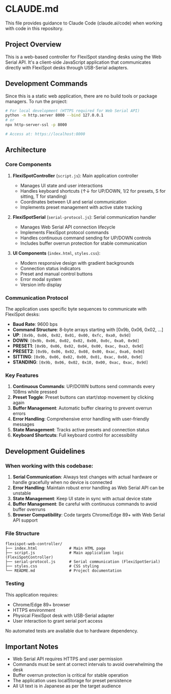 # CLAUDE.md

This file provides guidance to Claude Code (claude.ai/code) when working with code in this repository.

## Project Overview

This is a web-based controller for FlexiSpot standing desks using the Web Serial API. It's a client-side JavaScript application that communicates directly with FlexiSpot desks through USB-Serial adapters.

## Development Commands

Since this is a static web application, there are no build tools or package managers. To run the project:

```bash
# For local development (HTTPS required for Web Serial API)
python -m http.server 8000 --bind 127.0.0.1
# or
npx http-server-ssl -p 8000

# Access at: https://localhost:8000
```

## Architecture

### Core Components

1. **FlexiSpotController** (`script.js`): Main application controller
   - Manages UI state and user interactions
   - Handles keyboard shortcuts (↑↓ for UP/DOWN, 1/2 for presets, S for sitting, T for standing)
   - Coordinates between UI and serial communication
   - Implements preset management with active state tracking

2. **FlexiSpotSerial** (`serial-protocol.js`): Serial communication handler
   - Manages Web Serial API connection lifecycle
   - Implements FlexiSpot protocol commands
   - Handles continuous command sending for UP/DOWN controls
   - Includes buffer overrun protection for stable communication

3. **UI Components** (`index.html`, `styles.css`):
   - Modern responsive design with gradient backgrounds
   - Connection status indicators
   - Preset and manual control buttons
   - Error modal system
   - Version info display

### Communication Protocol

The application uses specific byte sequences to communicate with FlexiSpot desks:

- **Baud Rate**: 9600 bps
- **Command Structure**: 8-byte arrays starting with [0x9b, 0x06, 0x02, ...]
- **UP**: `[0x9b, 0x06, 0x02, 0x01, 0x00, 0xfc, 0xa0, 0x9d]`
- **DOWN**: `[0x9b, 0x06, 0x02, 0x02, 0x00, 0x0c, 0xa0, 0x9d]`
- **PRESET1**: `[0x9b, 0x06, 0x02, 0x04, 0x00, 0xac, 0xa3, 0x9d]`
- **PRESET2**: `[0x9b, 0x06, 0x02, 0x08, 0x00, 0xac, 0xa6, 0x9d]`
- **SITTING**: `[0x9b, 0x06, 0x02, 0x00, 0x01, 0xac, 0x60, 0x9d]`
- **STANDING**: `[0x9b, 0x06, 0x02, 0x10, 0x00, 0xac, 0xac, 0x9d]`

### Key Features

1. **Continuous Commands**: UP/DOWN buttons send commands every 108ms while pressed
2. **Preset Toggle**: Preset buttons can start/stop movement by clicking again
3. **Buffer Management**: Automatic buffer clearing to prevent overrun errors
4. **Error Handling**: Comprehensive error handling with user-friendly messages
5. **State Management**: Tracks active presets and connection status
6. **Keyboard Shortcuts**: Full keyboard control for accessibility

## Development Guidelines

### When working with this codebase:

1. **Serial Communication**: Always test changes with actual hardware or handle gracefully when no device is connected
2. **Error Handling**: Maintain robust error handling as Web Serial API can be unstable
3. **State Management**: Keep UI state in sync with actual device state
4. **Buffer Management**: Be careful with continuous commands to avoid buffer overruns
5. **Browser Compatibility**: Code targets Chrome/Edge 89+ with Web Serial API support

### File Structure

```
flexispot-web-controller/
├── index.html              # Main HTML page
├── script.js               # Main application logic (FlexiSpotController)
├── serial-protocol.js      # Serial communication (FlexiSpotSerial)
├── styles.css              # CSS styling
└── README.md               # Project documentation
```

### Testing

This application requires:
- Chrome/Edge 89+ browser
- HTTPS environment
- Physical FlexiSpot desk with USB-Serial adapter
- User interaction to grant serial port access

No automated tests are available due to hardware dependency.

## Important Notes

- Web Serial API requires HTTPS and user permission
- Commands must be sent at correct intervals to avoid overwhelming the desk
- Buffer overrun protection is critical for stable operation
- The application uses localStorage for preset persistence
- All UI text is in Japanese as per the target audience